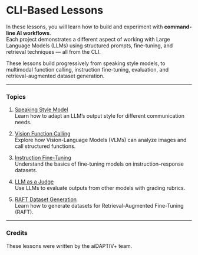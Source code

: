 # CLI-Based Lessons

In these lessons, you will learn how to build and experiment with **command-line AI workflows**.  
Each project demonstrates a different aspect of working with Large Language Models (LLMs) using structured prompts, fine-tuning, and retrieval techniques — all from the CLI.  

These lessons build progressively from speaking style models, to multimodal function calling, instruction fine-tuning, evaluation, and retrieval-augmented dataset generation.

---

### Topics

1. [Speaking Style Model](04-speaking-style-model/README.md)  
   Learn how to adapt an LLM’s output style for different communication needs.

2. [Vision Function Calling](05-vision-function-calling-model/README.md)  
   Explore how Vision-Language Models (VLMs) can analyze images and call structured functions.

3. [Instruction Fine-Tuning](06-instruction-fine-tuning/README.md)  
   Understand the basics of fine-tuning models on instruction–response datasets.

4. [LLM as a Judge](07-LLM-as-a-judge/README.md)  
   Use LLMs to evaluate outputs from other models with grading rubrics.

5. [RAFT Dataset Generation](08-RAFT-Dataset-Generation/README.md)  
   Learn how to generate datasets for Retrieval-Augmented Fine-Tuning (RAFT).  

---

### Credits

These lessons were written by the aiDAPTIV+ team.  